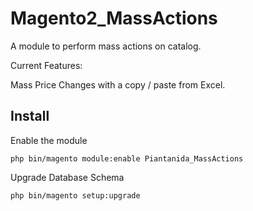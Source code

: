 # Magento2_MassActions

A module to perform mass actions on catalog.

Current Features:

Mass Price Changes with a copy / paste from Excel.

## Install

Enable the module

    php bin/magento module:enable Piantanida_MassActions

Upgrade Database Schema

    php bin/magento setup:upgrade
   
